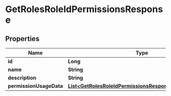 # GetRolesRoleIdPermissionsResponse

## Properties
Name | Type | Description | Notes
------------ | ------------- | ------------- | -------------
**id** | **Long** |  |  [optional]
**name** | **String** |  |  [optional]
**description** | **String** |  |  [optional]
**permissionUsageData** | [**List&lt;GetRolesRoleIdPermissionsResponsePermissionData&gt;**](GetRolesRoleIdPermissionsResponsePermissionData.md) |  |  [optional]
